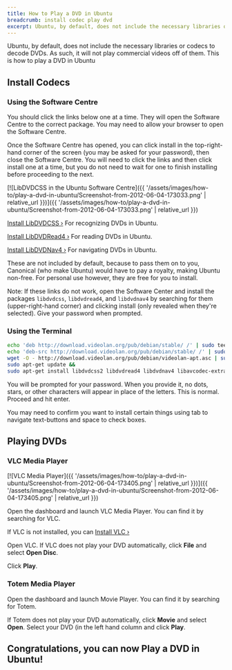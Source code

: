 ```yaml
---
title: How to Play a DVD in Ubuntu
breadcrumb: install codec play dvd
excerpt: Ubuntu, by default, does not include the necessary libraries or codecs to decode DVDs. As such, it will not play commercial videos off of them. This is how to play a DVD in Ubuntu.
---
```


Ubuntu, by default, does not include the necessary libraries or codecs to decode DVDs. As such, it will not play commercial videos off of them. This is how to play a DVD in Ubuntu

## Install Codecs

### Using the Software Centre

You should click the links below one at a time. They will open the Software Centre to the correct package. You may need to allow your browser to open the Software Centre.

Once the Software Centre has opened, you can click install in the top-right-hand corner of the screen (you may be asked for your password), then close the Software Centre. You will need to click the links and then click install one at a time, but you do not need to wait for one to finish installing before proceeding to the next.

[![LibDVDCSS in the Ubuntu Software Centre]({{ '/assets/images/how-to/play-a-dvd-in-ubuntu/Screenshot-from-2012-06-04-173033.png' | relative_url }})]({{ '/assets/images/how-to/play-a-dvd-in-ubuntu/Screenshot-from-2012-06-04-173033.png' | relative_url }})
  
[Install LibDVDCSS &rsaquo;](apt:libdvdcss2?section=universe?section=multiverse) For recognizing DVDs in Ubuntu.
  
[Install LibDVDRead4 &rsaquo;](apt:libdvdread4?section=universe?section=multiverse) For reading DVDs in Ubuntu.
  
[Install LibDVDNav4 &rsaquo;](apt:libdvdnav4?section=universe?section=multiverse) For navigating DVDs in Ubuntu.
  
These are not included by default, because to pass them on to you, Canonical (who make Ubuntu) would have to pay a royalty, making Ubuntu non-free. For personal use however, they are free for you to install.

Note: If these links do not work, open the Software Center and install the packages `libdvdcss`, `libdvdread4`, and `libdvdnav4` by searching for them (upper-right-hand corner) and clicking install (only revealed when they're selected). Give your password when prompted.

### Using the Terminal

```bash
echo 'deb http://download.videolan.org/pub/debian/stable/ /' | sudo tee -a /etc/apt/sources.list.d/libdvdcss.list &&
echo 'deb-src http://download.videolan.org/pub/debian/stable/ /' | sudo tee -a /etc/apt/sources.list.d/libdvdcss.list &&
wget -O - http://download.videolan.org/pub/debian/videolan-apt.asc | sudo apt-key add - &&
sudo apt-get update &&
sudo apt-get install libdvdcss2 libdvdread4 libdvdnav4 libavcodec-extra-53 libavformat-extra-53 libavutil-extra-51 libpostproc-extra-52 libswscale-extra-2 ubuntu-restricted-extras gstreamer1.0-plugins-bad gstreamer1.0-plugins-ugly libdvd-pkg
```
    
You will be prompted for your password. When you provide it, no dots, stars, or other characters will appear in place of the letters. This is normal. Proceed and hit enter.

You may need to confirm you want to install certain things using tab to navigate text-buttons and space to check boxes.

## Playing DVDs

### VLC Media Player

[![VLC Media Player]({{ '/assets/images/how-to/play-a-dvd-in-ubuntu/Screenshot-from-2012-06-04-173405.png' | relative_url }})]({{ '/assets/images/how-to/play-a-dvd-in-ubuntu/Screenshot-from-2012-06-04-173405.png' | relative_url }})

Open the dashboard and launch VLC Media Player. You can find it by searching for VLC. 

If VLC is not installed, you can [Install VLC &rsaquo;](apt:vlc)

Open VLC. If VLC does not play your DVD automatically, click **File** and select **Open Disc**.

Click **Play**.

### Totem Media Player

Open the dashboard and launch Movie Player. You can find it by searching for Totem.

If Totem does not play your DVD automatically, click **Movie** and select **Open**. Select your DVD (in the left hand column and click **Play**.
 
## Congratulations, you can now Play a DVD in Ubuntu!
